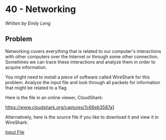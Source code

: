 # 40 - Networking

*Written by Emily Leng*

## Problem

Networking covers everything that is related to our computer's interactions with other computers over the Internet or through some other connection. Sometimes we can trace these interactions and analyze them in order to acquire information.

You might need to install a piece of software called WireShark for this problem. Analyze the input file and look through all packets for information that might be related to a flag.

Here is the file in an online viewer, CloudShark:

https://www.cloudshark.org/captures/1c66eb3587a1

Alternatively, here is the source file if you like to download it and view it in WireShark:

[Input File](mystery.pcap)